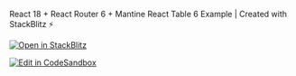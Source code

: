 React 18 + React Router 6 + Mantine React Table 6 Example | Created with StackBlitz ⚡️

[![Open in StackBlitz](https://developer.stackblitz.com/img/open_in_stackblitz.svg)](https://stackblitz.com/github/KawanuaDev/react-rr-mrt)

[![Edit in CodeSandbox](https://assets.codesandbox.io/github/button-edit-lime.svg)](https://codesandbox.io/p/github/KawanuaDev/react-rr-mrt)
